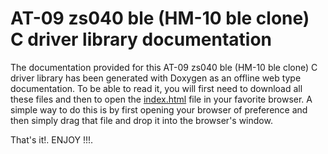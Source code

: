 # AT-09 zs040 ble (HM-10 ble clone) C driver library documentation

The documentation provided for this AT-09 zs040 ble (HM-10 ble clone) C driver library has been generated with
Doxygen as an offline web type documentation. To be able to read it, you will first need to download all these files
and then to open the
<a href=https://github.com/Mortrack/AT-09_zs040_ble_driver/blob/main/documentation/html/index.html>index.html</a> file
in your favorite browser. A simple way to do this is by first opening your browser of preference and then simply drag
that file and drop it into the browser's window.

That's it!. ENJOY !!!.
